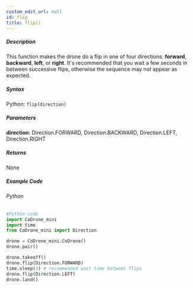 ```yaml
---
custom_edit_url: null
id: flip
title: flip()
---
```


##### Description

This function makes the drone do a flip in one of four directions: **forward**, **backward**, **left**, or **right**. It's recommended that you wait a few seconds in between successive flips, otherwise the sequence may not appear as expected.

##### Syntax
Python: ```flip(direction)```

##### Parameters

**direction**: Direction.FORWARD, Direction.BACKWARD, Direction.LEFT, Direction.RIGHT

##### Returns

None

##### Example Code
###### Python
```python
#Python code
import CoDrone_mini
import time
from CoDrone_mini import Direction

drone = CoDrone_mini.CoDrone()
drone.pair()

drone.takeoff()
drone.flip(Direction.FORWARD)	
time.sleep(3) # recommended wait time between flips
drone.flip(Direction.LEFT)	
drone.land()
```
